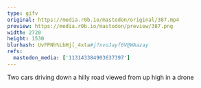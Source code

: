 ```yaml
---
type: gifv
original: https://media.r0b.io/mastodon/original/387.mp4
preview: https://media.r0b.io/mastodon/preview/387.png
width: 2720
height: 1530
blurhash: UvFPNh%LbHj[_4xta#j?xvoJayf6V@WAazay
refs:
  mastodon_media: ['113143384903637397']
---
```


Two cars driving down a hilly road viewed from up high in a drone
